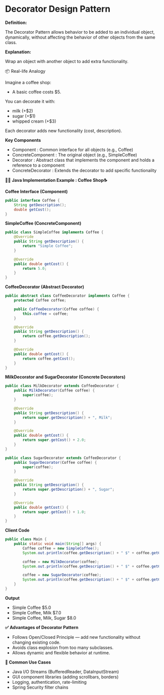 # Decorator Design Pattern

**Definition:**

The Decorator Pattern allows behavior to be added to an individual object, dynamically, without affecting the behavior of other objects from the same class.

**Explanation:**

Wrap an object with another object to add extra functionality.


📦 Real-life Analogy

Imagine a coffee shop:

- A basic coffee costs $5. 

You can decorate it with:

- milk (+$2)
- sugar (+$1)
- whipped cream (+$3)

Each decorator adds new functionality (cost, description).

**Key Components**
- Component : 	Common interface for all objects (e.g., Coffee)
- ConcreteComponent : 	The original object (e.g., SimpleCoffee)
- Decorator	: Abstract class that implements the component and holds a reference to a component
- ConcreteDecorator : 	Extends the decorator to add specific functionality

👨‍💻 **Java Implementation Example : Coffee Shop☕**

**Coffee Interface (Component)**

```java
public interface Coffee {
    String getDescription();
    double getCost();
}
```

**SimpleCoffee (ConcreteComponent)**

```java
public class SimpleCoffee implements Coffee {
    @Override
    public String getDescription() {
        return "Simple Coffee";
    }

    @Override
    public double getCost() {
        return 5.0;
    }
}
```
**CoffeeDecorator (Abstract Decorator)**
```java
public abstract class CoffeeDecorator implements Coffee {
    protected Coffee coffee;

    public CoffeeDecorator(Coffee coffee) {
        this.coffee = coffee;
    }

    @Override
    public String getDescription() {
        return coffee.getDescription();
    }

    @Override
    public double getCost() {
        return coffee.getCost();
    }
}

```

**MilkDecorator and SugarDecorator (Concrete Decorators)**
```java
public class MilkDecorator extends CoffeeDecorator {
    public MilkDecorator(Coffee coffee) {
        super(coffee);
    }

    @Override
    public String getDescription() {
        return super.getDescription() + ", Milk";
    }

    @Override
    public double getCost() {
        return super.getCost() + 2.0;
    }
}

public class SugarDecorator extends CoffeeDecorator {
    public SugarDecorator(Coffee coffee) {
        super(coffee);
    }

    @Override
    public String getDescription() {
        return super.getDescription() + ", Sugar";
    }

    @Override
    public double getCost() {
        return super.getCost() + 1.0;
    }
}

```


**Client Code**
```java
public class Main {
    public static void main(String[] args) {
        Coffee coffee = new SimpleCoffee();
        System.out.println(coffee.getDescription() + " $" + coffee.getCost());

        coffee = new MilkDecorator(coffee);
        System.out.println(coffee.getDescription() + " $" + coffee.getCost());

        coffee = new SugarDecorator(coffee);
        System.out.println(coffee.getDescription() + " $" + coffee.getCost());
    }
}
```

**Output**  
- Simple Coffee $5.0
- Simple Coffee, Milk $7.0  
- Simple Coffee, Milk, Sugar $8.0   

**✅ Advantages of Decorator Pattern**  

- Follows Open/Closed Principle — add new functionality without changing existing code.
- Avoids class explosion from too many subclasses.
- Allows dynamic and flexible behavior at runtime.

**🔄 Common Use Cases**
- Java I/O Streams (BufferedReader, DataInputStream)
- GUI component libraries (adding scrollbars, borders)
- Logging, authentication, rate-limiting
- Spring Security filter chains
